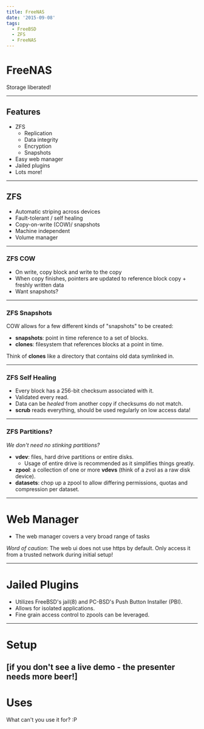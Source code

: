 ```yaml
---
title: FreeNAS
date: '2015-09-08'
tags:
  - FreeBSD
  - ZFS
  - FreeNAS
---
```


# FreeNAS

Storage liberated!

---

## Features

- ZFS
  * Replication
  * Data integrity
  * Encryption
  * Snapshots
- Easy web manager
- Jailed plugins
- Lots more!

---

## ZFS

- Automatic striping across devices
- Fault-tolerant / self healing
- Copy-on-write (COW)/ snapshots
- Machine independent
- Volume manager

---

### ZFS COW

- On write, copy block and write to the copy
- When copy finishes, pointers are updated to reference block copy + freshly written data
- Want snapshots? 

---

### ZFS Snapshots

COW allows for a few different kinds of "snapshots" to be created:
- **snapshots**: point in time reference to a set of blocks.
- **clones**: filesystem that references blocks at a point in time.

Think of **clones** like a directory that contains old data symlinked in.

---

### ZFS Self Healing

- Every block has a 256-bit checksum associated with it.
- Validated every read.
- Data can be *healed* from another copy if checksums do not match.
- **scrub** reads everything, should be used regularly on low access data!

---

### ZFS Partitions?

*We don't need no stinking partitions?*

- **vdev**: files, hard drive partitions or entire disks.
  - Usage of entire drive is recommended as it simplifies things greatly.
- **zpool**: a collection of one or more **vdevs** (think of a zvol as a raw disk device).
- **datasets**: chop up a zpool to allow differing permissions, quotas and compression per dataset. 

---

# Web Manager

- The web manager covers a very broad range of tasks

*Word of caution*: The web ui does not use https by default. Only access it from a trusted network during initial setup!

---

# Jailed Plugins

- Utilizes FreeBSD's jail(8) and PC-BSD's Push Button Installer (PBI).
- Allows for isolated applications.
- Fine grain access control to zpools can be leveraged.

---

# Setup

[if you don't see a live demo - the presenter needs more beer!]
---

# Uses

What can't you use it for? :P

